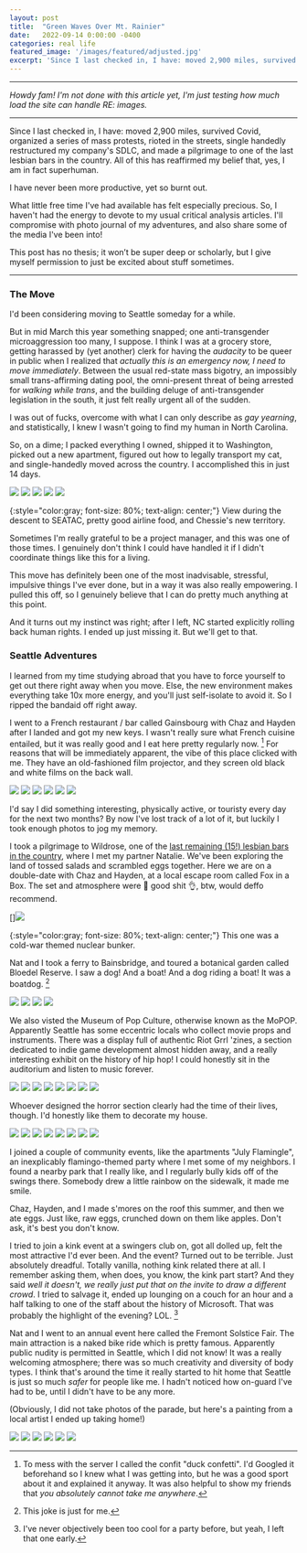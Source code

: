 ```yaml
---
layout: post
title:  "Green Waves Over Mt. Rainier"
date:   2022-09-14 0:00:00 -0400
categories: real life
featured_image: '/images/featured/adjusted.jpg'
excerpt: 'Since I last checked in, I have: moved 2,900 miles, survived Covid, organized a series of mass protests, rioted in the streets, single handedly restructured my companys SDLC, and made a pilgrimage to one of the last lesbian bars in the country. <br></br>All of this has reaffirmed my belief that, yes, I am in fact superhuman.'
---
```

---

*Howdy fam! I'm not done with this article yet, I'm just testing how much load the site can handle RE: images.*

---

Since I last checked in, I have: moved 2,900 miles, survived Covid, organized a series of mass protests, rioted in the streets, single handedly restructured my company's SDLC, and made a pilgrimage to one of the last lesbian bars in the country. All of this has reaffirmed my belief that, yes, I am in fact superhuman.

I have never been more productive, yet so burnt out.

What little free time I've had available has felt especially precious. So, I haven't had the energy to devote to my usual critical analysis articles. I'll compromise with photo journal of my adventures, and also share some of the media I've been into!

This post has no thesis; it won’t be super deep or scholarly, but I give myself permission to just be excited about stuff sometimes.

---

### The Move

I'd been considering moving to Seattle someday for a while.

But in mid March this year something snapped; one anti-transgender microaggression too many, I suppose. I think I was at a grocery store, getting harassed by (yet another) clerk for having the *audacity* to be queer in public when I realized that *actually this is an emergency now, I need to move immediately*. Between the usual red-state mass bigotry, an impossibly small trans-affirming dating pool, the omni-present threat of being arrested for *walking while trans*, and the building deluge of anti-transgender legislation in the south, it just felt really urgent all of the sudden.

I was out of fucks, overcome with what I can only describe as *gay yearning*, and statistically, I knew I wasn't going to find my human in North Carolina.

So, on a dime; I packed everything I owned, shipped it to Washington, picked out a new apartment, figured out how to legally transport my cat, and single-handedly moved across the country. I accomplished this in just 14 days.

<div class="gallery" data-columns="4">
	<img src="/images/green-waves/airplane-view.jpeg">
  <img src="/images/green-waves/mountains-from-above.jpeg">
  <img src="/images/green-waves/chessie-sink.jpeg">
  <img src="/images/green-waves/airline-food.jpeg">
  <img src="/images/green-waves/apartment-day-one.jpeg">
</div>

{:style="color:gray; font-size: 80%; text-align: center;"}
View during the descent to SEATAC, pretty good airline food, and Chessie's new territory.

Sometimes I'm really grateful to be a project manager, and this was one of those times. I genuinely don't think I could have handled it if I didn't coordinate things like this for a living.

This move has definitely been one of the most inadvisable, stressful, impulsive things I've ever done, but in a way it was also really empowering. I pulled this off, so I genuinely believe that I can do pretty much anything at this point.

And it turns out my instinct was right; after I left, NC started explicitly rolling back human rights. I ended up just missing it. But we'll get to that.

### Seattle Adventures

I learned from my time studying abroad that you have to force yourself to get out there right away when you move. Else, the new environment makes everything take 10x more energy, and you'll just self-isolate to avoid it. So I ripped the bandaid off right away.

I went to a French restaurant / bar called Gainsbourg with Chaz and Hayden after I landed and got my new keys. I wasn't really sure what French cuisine entailed, but it was really good and I eat here pretty regularly now. [^2] For reasons that will be immediately apparent, the vibe of this place clicked with me. They have an old-fashioned film projector, and they screen old black and white films on the back wall.

<div class="gallery" data-columns="4">
	<img src="/images/green-waves/gainsbourg-1.jpeg">
	<img src="/images/green-waves/gainsbourg-2.jpeg">
  	<img src="/images/green-waves/gainsbourg-3.jpeg">
    	<img src="/images/green-waves/gainsbourg-4.jpeg">
      	<img src="/images/green-waves/gainsbourg-5.jpeg">
        	<img src="/images/green-waves/gainsbourg-6.jpeg">
</div>


I'd say I did something interesting, physically active, or touristy every day for the next two months? By now I've lost track of a lot of it, but luckily I took enough photos to jog my memory.

I took a pilgrimage to Wildrose, one of the [last remaining (15!) lesbian bars in the country](https://www.smithsonianmag.com/travel/rise-and-fall-americas-lesbian-bars-180976801/), where I met my partner Natalie. We've been exploring the land of tossed salads and scrambled eggs together. Here we are on a double-date with Chaz and Hayden, at a local escape room called Fox in a Box. The set and atmosphere were 💯 good shit 👌, btw, would deffo recommend.

[]<img src="/images/green-waves/fox-box.jpg">

{:style="color:gray; font-size: 80%; text-align: center;"}
This one was a cold-war themed nuclear bunker.

Nat and I took a ferry to Bainsbridge, and toured a botanical garden called Bloedel Reserve. I saw a dog! And a boat! And a dog riding a boat! It was a boatdog. [^3]

<div class="gallery" data-columns="4">
	<img src="/images/green-waves/garden-2.jpeg">
  <img src="/images/green-waves/garden-4.jpeg">
  <img src="/images/green-waves/garden-3.jpeg">
  <img src="/images/green-waves/garden-1.jpeg">
</div>

We also visted the Museum of Pop Culture, otherwise known as the MoPOP. Apparently Seattle has some eccentric locals who collect movie props and instruments. There was a display full of authentic Riot Grrl 'zines, a section dedicated to indie game development almost hidden away, and a really interesting exhibit on the history of hip hop! I could honestly sit in the auditorium and listen to music forever.

<div class="gallery" data-columns="4">
  <img src="/images/green-waves/mopop-2.jpeg">
  <img src="/images/green-waves/mopop-3.jpeg">
  <img src="/images/green-waves/mopop-8.jpeg">
              <img src="/images/green-waves/mopop-5.jpeg">
    <img src="/images/green-waves/mopop-1.jpeg">
    <img src="/images/green-waves/mopop-6.jpeg">
        <img src="/images/green-waves/mopop-7.jpeg">
                <img src="/images/green-waves/mopop-4.jpeg">
</div>

Whoever designed the horror section clearly had the time of their lives, though. I'd honestly like them to decorate my house.

<div class="gallery" data-columns="4">
  <img src="/images/green-waves/horror-1.jpeg">
  <img src="/images/green-waves/horror-2.jpeg">
    <img src="/images/green-waves/horror-3.jpeg">
      <img src="/images/green-waves/horror-4.jpeg">
        <img src="/images/green-waves/horror-5.jpeg">
          <img src="/images/green-waves/horror-8.jpeg">
            <img src="/images/green-waves/horror-7.jpeg">
              <img src="/images/green-waves/horror-6.jpeg">
</div>

I joined a couple of community events, like the apartments "July Flamingle", an inexplicably flamingo-themed party where I met some of my neighbors. I found a nearby park that I really like, and I regularly bully kids off of the swings there. Somebody drew a little rainbow on the sidewalk, it made me smile.

Chaz, Hayden, and I made s'mores on the roof this summer, and then we ate eggs. Just like, raw eggs, crunched down on them like apples. Don't ask, it's best you don't know.

I tried to join a kink event at a swingers club on, got all dolled up, felt the most attractive I'd ever been. And the event? Turned out to be terrible. Just absolutely dreadful. Totally vanilla, nothing kink related there at all. I remember asking them, when does, you know, the kink part start? And they said *well it doesn't, we really just put that on the invite to draw a different crowd*. I tried to salvage it, ended up lounging on a couch for an hour and a half talking to one of the staff about the history of Microsoft. That was probably the highlight of the evening? LOL. [^4]

Nat and I went to an annual event here called the Fremont Solstice Fair. The main attraction is a naked bike ride which is pretty famous. Apparently public nudity is permitted in Seattle, which I did not know! It was a really welcoming atmosphere; there was so much creativity and diversity of body types. I think that's around the time it really started to hit home that Seattle is just so much *safer* for people like me. I hadn't noticed how on-guard I've had to be, until I didn't have to be any more.

(Obviously, I did not take photos of the parade, but here's a painting from a local artist I ended up taking home!)

<div class="gallery" data-columns="3">
  <img src="/images/green-waves/misc-3.jpeg">
    <img src="/images/green-waves/misc-6.jpeg">
      <img src="/images/green-waves/misc-1.jpeg">
        <img src="/images/green-waves/misc-5.jpeg">
          <img src="/images/green-waves/misc-4.jpeg">
            <img src="/images/green-waves/misc-2.jpeg">
</div>

<!--

### Activism

I was kinda famous for a minute?


### COVID-19

I managed to avoid it for over two years, but your girl finally caught the 'rona. I guess that's no surprise, given the sheer number of adventures I'd been going on.

Fortunately, it was a fairly mild case; I've been really careful about keeping up with my boosters since I'm immunocompromised. I was out of action from the fatigue for maybe two days, which I actually worked through remotely. Looking back, I wish I hadn't.

The rest of it amounted to a few weeks of sore throat. I'm grateful it wasn't worse. It did take a long time to test negative again, though. I was going a bit stir crazy by the end.

What does concern me a bit is that I never really shook the fatigue. Short bike rides still wipe me out. We don't really know much about the severity or duration of "long covid", and it does seem like our healthcare systems have given up. Frankly, I'm infuriated with the CDC. [^1]

Anyway, hopefully that's something that passes.

---



---

To be honest with you, I feel profoundly lonely over here. Not for lack of trying; as you can see I've been really putting myself out there, exploring, meeting people, and getting involved in the community. Even when it's hard or I don't feel like it.

But I'm still really struggling with this sense of isolation. I could be in a room full of people and feel like the only person there.

Not sure what the solution is. For now I'm toughing it out. I've got a good six months left in my lease. Maybe it gets better?

---

## Video Essays:

#### Defunctland - Disney's Fastpass: A Complicated History

<iframe width="560" height="315" src="https://www.youtube.com/embed/9yjZpBq1XBE" title="YouTube video player" frameborder="0" allow="accelerometer; autoplay; clipboard-write; encrypted-media; gyroscope; picture-in-picture" allowfullscreen></iframe>

#### Gravel Institute - The Murderous Police Gangs of Los Angeles

<iframe width="560" height="315" src="https://www.youtube.com/embed/VoF8RmohTB4" title="YouTube video player" frameborder="0" allow="accelerometer; autoplay; clipboard-write; encrypted-media; gyroscope; picture-in-picture" allowfullscreen></iframe>

#### Shaun - Response to BBC Transphobia

<iframe width="560" height="315" src="https://www.youtube.com/embed/b4buJMMiwcg" title="YouTube video player" frameborder="0" allow="accelerometer; autoplay; clipboard-write; encrypted-media; gyroscope; picture-in-picture" allowfullscreen></iframe>

<iframe width="560" height="315" src="https://www.youtube.com/embed/qfjTG6SVjmQ" title="YouTube video player" frameborder="0" allow="accelerometer; autoplay; clipboard-write; encrypted-media; gyroscope; picture-in-picture" allowfullscreen></iframe>

#### Philosophy Tube - Violence and Protest

<iframe width="560" height="315" src="https://www.youtube.com/embed/dh4G1Gjv7bA" title="YouTube video player" frameborder="0" allow="accelerometer; autoplay; clipboard-write; encrypted-media; gyroscope; picture-in-picture" allowfullscreen></iframe>

#### LegalEagle - This Video is a HIPAA Violation!

<iframe width="560" height="315" src="https://www.youtube.com/embed/YIQLqQA_hyA" title="YouTube video player" frameborder="0" allow="accelerometer; autoplay; clipboard-write; encrypted-media; gyroscope; picture-in-picture" allowfullscreen></iframe>

#### Lindsey Ellis - Love Never Dies:  A Magnificent Musical Trashfire Sequel to Phantom of the Opera

<iframe width="560" height="315" src="https://www.youtube.com/embed/Pfz-_WxGu3Y" title="YouTube video player" frameborder="0" allow="accelerometer; autoplay; clipboard-write; encrypted-media; gyroscope; picture-in-picture" allowfullscreen></iframe>


---

## Games

#### CrossCode
![](/images/green-waves/crosscode.jpg)

![](/images/green-waves/crosscode-boss.gif)

#### Escape Simulator

![](/images/green-waves/escape-simulator.jpg)

#### Life is Strange: True Colors

![](/images/green-waves/life-is-strange-true-colors.jpg)


#### Back 4 Blood

![](/images/green-waves/back-4-blood.jpg)

---

## Articles

The Atlantic - Trump's Next Coup Has Already Begun

Washington Post - Despite Diversity Vows, Wide Racial Gaps Persist in Corporate Leadership

Washington Post - In Arbery's Death, An Echo of the "Sundown Towns" that Banned and Threatened Black People

ProPublica - Boston Police Bought Spy Tech With a Pot of Money Hidden from the Public

Wired - Big Data May Not Know Your Name.  But It Knows Everything Else

Wired - Amazon's Dark Secret: It Has Failed to Protect Your Data

Gizmodo - We're Making the Facebook Papers Public. Here's Why and How

The Verge - 'Extremely Bad' Vulnerability Found in Widely Used Logging System

NPR - The Case for Free Tampons and Pads in Schools

Advocate - Nonbinary TikToker Takes Biden to Task on Student Loan Record

Engadget - Someone is Hacking Receipt Printers with "Anti-Work" Messages

Ars Technica - Mary, Queen of Scots, Sealed Her Final Missive with an Intricate Spiral Letterlock

TechCrunch - France Latest to Slap Clearview AI With Order to Delete Data

PC Gamer - Rats Named Carmack and Romero are Playing Doom

-->


[^1]: Don't even get me started on how they've handled the monkeypox outbreak. We're literally repeating the HIV playbook again, and I suspect we'll do this every time the queer community needs healthcare.

[^2]: To mess with the server I called the confit "duck confetti". I'd Googled it beforehand so I knew what I was getting into, but he was a good sport about it and explained it anyway. It was also helpful to show my friends that *you absolutely cannot take me anywhere*.

[^3]: This joke is just for me.

[^4]: I've never objectively been too cool for a party before, but yeah, I left that one early.
